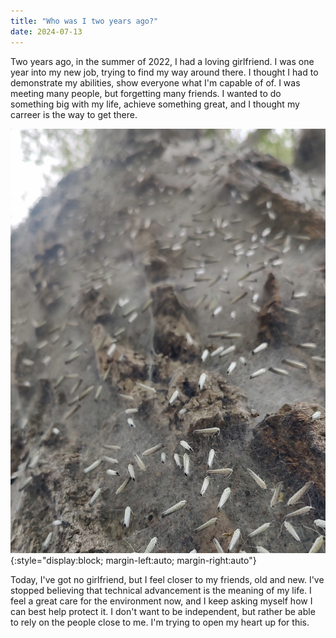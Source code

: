 ```yaml
---
title: "Who was I two years ago?"
date: 2024-07-13
---
```


Two years ago, in the summer of 2022, I had a loving girlfriend. I was one year into my new job, trying to find my way around there. 
I thought I had to demonstrate my abilities, show everyone what I'm capable of of. I was meeting many people, but forgetting many friends. 
I wanted to do something big with my life, achieve something great, and I thought my carreer is the way to get there.

![Young moths on a tree](/assets/images/butterflies.jpg){:style="display:block; margin-left:auto; margin-right:auto"}

Today, I've got no girlfriend, but I feel closer to my friends, old and new. I've stopped believing that technical advancement is the meaning
of my life. I feel a great care for the environment now, and I keep asking myself how I can best help protect it. 
I don't want to be independent, but rather be able to rely on the people close to me. I'm trying to open my heart up for this. 
